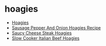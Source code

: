 # hoagies

 * [Hoagies](index/h/hoagies-13175.json)
 * [Sausage Pepper And Onion Hoagies Recipe](index/s/sausage-pepper-and-onion-hoagies-recipe.json)
 * [Saucy Cheese Steak Hoagies](index/s/saucy-cheese-steak-hoagies.json)
 * [Slow Cooker Italian Beef Hoagies](index/s/slow-cooker-italian-beef-hoagies.json)
